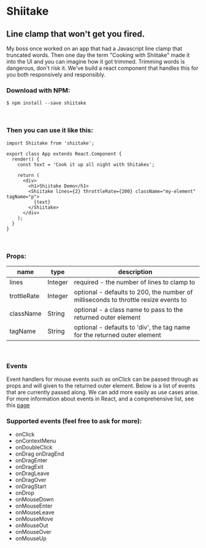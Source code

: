 # Shiitake

## Line clamp that won't get you fired.

My boss once worked on an app that had a Javascript line clamp that truncated words.  Then one day the term "Cooking with Shiitake" made it into the UI and you can imagine how it got trimmed.  Trimming words is dangerous, don't risk it.  We've build a react component that handles this for you both responsively and responsibly.

### Download with NPM:

```
$ npm install --save shiitake
```
<br />

### Then you can use it like this:

```
import Shiitake from 'shiitake';

export class App extends React.Component {
  render() {
    const text = 'Cook it up all night with Shitakes';

    return (
      <div>
        <h1>Shiitake Demo</h1>
        <Shiitake lines={2} throttleRate={200} className="my-element" tagName="p">
          {text}
        </Shiitake>
      </div>
    );
  }
}
```
<br />

### Props:

<table style="width: 100%;">
  <thead>
    <tr>
      <th>name</th>
      <th>type</th>
      <th>description</th>
    </tr>
  </thead>
  <tbody>
    <tr>
      <td>lines</td>
      <td>Integer</td>
      <td>required - the number of lines to clamp to</td>
    </tr>
    <tr>
      <td>trottleRate</td>
      <td>Integer</td>
      <td>optional - defaults to 200, the number of milliseconds to throttle resize events to</td>
    </tr>
    <tr>
      <td>className</td>
      <td>String<np/td>
      <td>optional - a class name to pass to the returned outer element</td>
    </tr>
    <tr>
      <td>tagName</td>
      <td>String</td>
      <td>optional - defaults to 'div', the tag name for the returned outer element</td>
    </tr>
  </tbody>
</table>
<br />

### Events  
Event handlers for mouse events such as onClick can be passed through as props and will given to the returned outer element. Below is a list of events that are currently passed along.  We can add more easily as use cases arise. For more information about events in React, and a comprehensive list, see this [page](https://facebook.github.io/react/docs/events.html#supported-events)

### Supported events (feel free to ask for more):
* onClick
* onContextMenu
* onDoubleClick
* onDrag onDragEnd
* onDragEnter
* onDragExit
* onDragLeave
* onDragOver
* onDragStart
* onDrop
* onMouseDown
* onMouseEnter
* onMouseLeave
* onMouseMove
* onMouseOut
* onMouseOver
* onMouseUp
